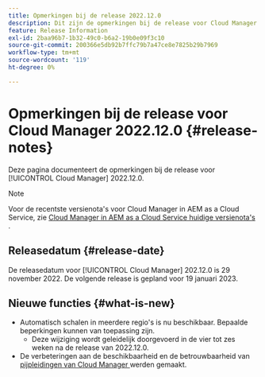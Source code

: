 ```yaml
---
title: Opmerkingen bij de release 2022.12.0
description: Dit zijn de opmerkingen bij de release voor Cloud Manager 2022.12.0.
feature: Release Information
exl-id: 2baa96b7-1b32-49c0-b6a2-19b0e09f3c10
source-git-commit: 200366e5db92b7ffc79b7a47ce8e7825b29b7969
workflow-type: tm+mt
source-wordcount: '119'
ht-degree: 0%

---
```


# Opmerkingen bij de release voor Cloud Manager 2022.12.0 {#release-notes}

Deze pagina documenteert de opmerkingen bij de release voor [!UICONTROL Cloud Manager] 2022.12.0.

>[!NOTE]
>
>Voor de recentste versienota&#39;s voor Cloud Manager in AEM as a Cloud Service, zie [ Cloud Manager in AEM as a Cloud Service huidige versienota&#39;s ](https://experienceleague.adobe.com/docs/experience-manager-cloud-service/content/implementing/using-cloud-manager/release-notes-cloud-manager/release-notes-cm-current.html).

## Releasedatum {#release-date}

De releasedatum voor [!UICONTROL Cloud Manager] 202.12.0 is 29 november 2022. De volgende release is gepland voor 19 januari 2023.

## Nieuwe functies {#what-is-new}

* Automatisch schalen in meerdere regio&#39;s is nu beschikbaar. Bepaalde beperkingen kunnen van toepassing zijn.
   * Deze wijziging wordt geleidelijk doorgevoerd in de vier tot zes weken na de release van 2022.12.0.
* De verbeteringen aan de beschikbaarheid en de betrouwbaarheid van [ pijpleidingen van Cloud Manager ](/help/overview/ci-cd-pipelines.md) werden gemaakt.

